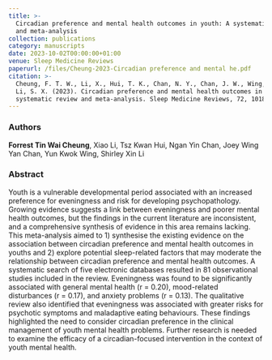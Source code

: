 ```yaml
---
title: >-
  Circadian preference and mental health outcomes in youth: A systematic review
  and meta-analysis
collection: publications
category: manuscripts
date: 2023-10-02T00:00:00+01:00
venue: Sleep Medicine Reviews
paperurl: /files/Cheung-2023-Circadian preference and mental he.pdf
citation: >-
  Cheung, F. T. W., Li, X., Hui, T. K., Chan, N. Y., Chan, J. W., Wing, Y. K., &
  Li, S. X. (2023). Circadian preference and mental health outcomes in youth: A
  systematic review and meta-analysis. Sleep Medicine Reviews, 72, 101851.
---
```

### Authors

**Forrest Tin Wai Cheung**, Xiao Li, Tsz Kwan Hui, Ngan Yin Chan, Joey Wing Yan Chan, Yun Kwok Wing, Shirley Xin Li

### Abstract

Youth is a vulnerable developmental period associated with an increased preference for eveningness and risk for developing psychopathology. Growing evidence suggests a link between eveningness and poorer mental health outcomes, but the findings in the current literature are inconsistent, and a comprehensive synthesis of evidence in this area remains lacking. This meta-analysis aimed to 1) synthesise the existing evidence on the association between circadian preference and mental health outcomes in youths and 2) explore potential sleep-related factors that may moderate the relationship between circadian preference and mental health outcomes. A systematic search of five electronic databases resulted in 81 observational studies included in the review. Eveningness was found to be significantly associated with general mental health (r = 0.20), mood-related disturbances (r = 0.17), and anxiety problems (r = 0.13). The qualitative review also identified that eveningness was associated with greater risks for psychotic symptoms and maladaptive eating behaviours. These findings highlighted the need to consider circadian preference in the clinical management of youth mental health problems. Further research is needed to examine the efficacy of a circadian-focused intervention in the context of youth mental health.